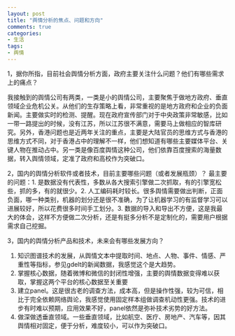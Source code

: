 ```yaml
---
layout: post
title: "舆情分析的焦点、问题和方向"
comments: true
categories: 
- 生活
tags:
- 舆情
---
```



1，据你所指，目前社会舆情分析方面，政府主要关注什么问题？他们有哪些需求上的痛点？

我接触到的舆情公司有两类，一类是小的舆情公司，主要聚焦于做地方政府、垂直领域企业危机公关。从他们的生存策略上看，非常重视的是地方政府和企业的负面新闻。主要做实时的检测、提醒。现在政府宣传部门对于中央政策非常敏感，比如一带一路提出的时候，没有江苏，所以江苏很不满意，需要马上做相应的智库研究。另外，香港问题也是近两年关注的重点，主要是大陆官员的思维方式与香港的思维方式不同，对于香港占中的理解不一样，他们想知道有哪些主要媒体平台、关键人物在推动占中。另一类是像百度舆情这种公司，他们依靠百度搜索的海量数据，转入舆情领域，定准了政府和高校作为突破口。

2，国内的舆情分析软件或者技术，目前主要哪些问题（或者发展瓶颈）？
最主要的问题：1. 是数据没有代表性，多数从各大搜索引擎做二次抓取，有的引擎宽松些，抓的多，有的就很少。2. 人工编码耗时较长。很多舆情需要做出判断，正面负面，哪一种类别，机器的划分还是很不准确，为了让机器学习的有监督学习可以进展较好，所以花费很多时间手工划分。3. 数据的导入和导出不方便，这是我最大的体会，这样不方便做二次分析，还是有挺多分析不是定制化的，需要用户根据需求自己挖掘。

3，国内的舆情分析产品和技术，未来会有哪些发展方向？

1. 知识图谱技术的发展，从舆情文本中提取时间、地点、人物、事件、情感、严重性等指标，参见gdelt的新闻数据，我感觉这个是大趋势。
2. 掌握核心数据，随着微博和微信的封闭性增强，主要的舆情数据变得难以获取，掌握这两个平台的核心数据至关重要
3. 建立panel。这是很古老的调查方法，成本高，但是操作性强，较为可信，相比于完全依赖网络舆论，我感觉使用固定样本组做调查机动性更强。技术的进步有时难以预期，应用效果不好，panel依然是弥补技术劣势的好方法。
4. 做深做透垂直领域。一些垂直领域，比如航空、医疗、房地产、汽车等，因其舆情相对固定，便于分析，难度较小，可以作为突破口。
